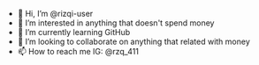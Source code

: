 - 👋 Hi, I’m @rizqi-user
- 👀 I’m interested in anything that doesn't spend money
- 🌱 I’m currently learning GitHub
- 💞️ I’m looking to collaborate on anything that related with money
- 📫 How to reach me IG: @rzq_411

<!---
rizqi-user/rizqi-user is a ✨ special ✨ repository because its `README.md` (this file) appears on your GitHub profile.
You can click the Preview link to take a look at your changes.
--->
